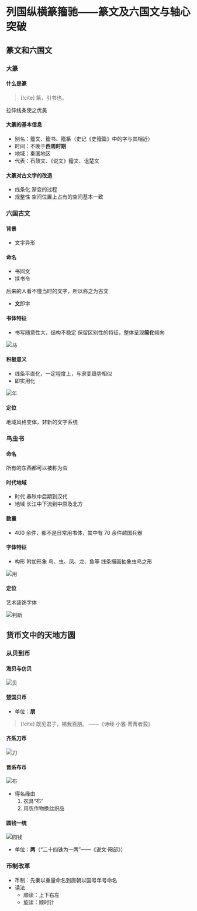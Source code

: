 # 列国纵横篆籀驰——篆文及六国文与轴心突破

## 篆文和六国文

### 大篆

#### 什么是**篆**

> [!cite] 篆，引书也。

拉伸线条使之优美

#### 大篆的基本信息

- 别名：籀文、籀书、籀篆（史记《史籀篇》中的字与其相近）
- 时间：不晚于**西周时期**
- 地域：秦国地区
- 代表：石鼓文、《说文》籀文、诅楚文

#### 大篆对古文字的改造

- 线条化
  渐变的过程
- 规整性
  空间位置上占有的空间基本一致

### 六国古文

#### 背景

- 文字异形

#### 命名

- 书同文
- 挟书令

后来的人看不懂当时的文字，所以称之为古文

- **文**即字

#### 书体特征

- 书写随意性大，结构不稳定
  保留区别性的特征，整体呈现**简化**倾向

![马](https://raw.githubusercontent.com/dcldyhb/Freshman-Notes-Image-Host/main/img/202503271815464.png)

#### 积极意义

- 线条平直化，一定程度上，与隶变趋势相似
- 即实用化

![年](https://raw.githubusercontent.com/dcldyhb/Freshman-Notes-Image-Host/main/img/202503271820419.png)

#### 定位

地域风格变体，非新的文字系统

### 鸟虫书

#### 命名

所有的东西都可以被称为虫

#### 时代地域

- 时代
  春秋中后期到汉代
- 地域
  长江中下流到中原及北方

#### 数量

- 400 余件，都不是日常用书体，其中有 70 余件越国兵器

#### 字体特征

- 构形
  附加形象 鸟、虫、凤、龙、鱼等
  线条描画抽象虫鸟之形

![用](https://raw.githubusercontent.com/dcldyhb/Freshman-Notes-Image-Host/main/img/202503271832318.png)

#### 定位

艺术装饰字体

![判断](https://raw.githubusercontent.com/dcldyhb/Freshman-Notes-Image-Host/main/img/202503271832116.png)

## 货币文中的天地方圆

### 从贝到币

#### 海贝与仿贝

![贝](https://raw.githubusercontent.com/dcldyhb/Freshman-Notes-Image-Host/main/img/202503271837527.png)

#### 楚国贝币

- 单位：**朋**

> [!cite] 既见君子，锡我百朋。 ——《诗经·小雅·菁菁者莪》

#### 齐系刀币

![刀](https://raw.githubusercontent.com/dcldyhb/Freshman-Notes-Image-Host/main/img/202503271842405.png)

#### 晋系布币

![布](https://raw.githubusercontent.com/dcldyhb/Freshman-Notes-Image-Host/main/img/202503271848679.png)

- 得名缘由
  1. 农具“布”
  2. 用农作物换丝织品

#### 圆钱一统

![园钱](https://raw.githubusercontent.com/dcldyhb/Freshman-Notes-Image-Host/main/img/202503271855052.png)

- 单位：**两**（“二十四铢为一两”——《说文·㒳部》）

### 币制改革

- 币制：先秦以重量命名到唐朝以国号年号命名
- 读法
  - 顺读：上下右左
  - 旋读：顺时针
